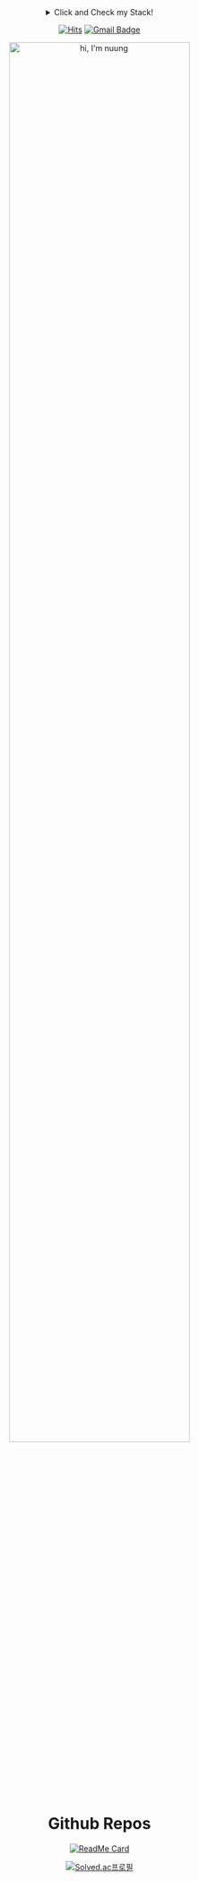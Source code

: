 <div align = "center">
  <details><summary> Click and Check my Stack! </summary>
    <a href="https://stackshare.io/nuung/my-stack">
      <img src="http://img.shields.io/badge/tech-stack-0690fa.svg?style=flat" alt="nuung :: StackShare" />
    </a>
  </details>

[![Hits](https://hits.seeyoufarm.com/api/count/incr/badge.svg?url=https%3A%2F%2Fgithub.com%2FNuung&count_bg=%23003376&title_bg=%23555555&icon=sparkfun.svg&icon_color=%23E7E7E7&title=hits&edge_flat=false)](https://hits.seeyoufarm.com)
[![Gmail Badge](https://img.shields.io/badge/Gmail-d14836?style=flat&logo=Gmail&logoColor=white&link=mailto:snugyun01@gmail.com)](mailto:qlgks1@gmail.com)

<img src="https://nuung.github.io/all-about-javascript/NomadJS/images/svg.svg" width="80%" alt="hi, I'm nuung" />
</div>

<div align = "center">

# Github Repos
 
[![ReadMe Card](https://github-readme-stats.vercel.app/api/pin/?username=Nuung&repo=all-about-javascript&show_owner=true&theme=dark)](https://github.com/Nuung/all-about-javascript) 

  [![Solved.ac프로필](http://mazassumnida.wtf/api/v2/generate_badge?boj=qlgks1)](https://solved.ac/qlgks1)  

</div>
